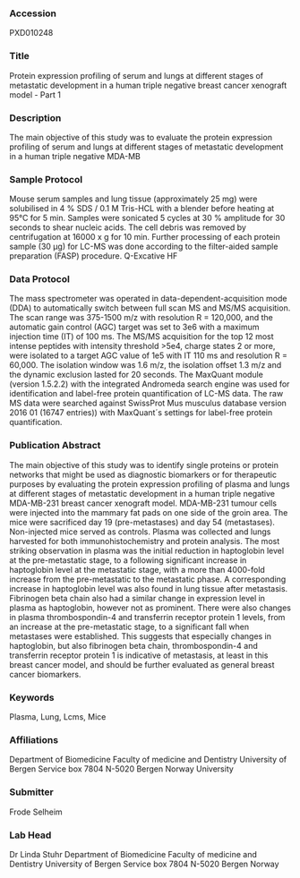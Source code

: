 ### Accession
PXD010248

### Title
Protein expression profiling of serum and lungs at different stages of metastatic development in a human triple negative breast cancer xenograft model - Part 1

### Description
The main objective of this study was to evaluate the protein expression profiling of serum and lungs at different stages of metastatic development in a human triple negative MDA-MB

### Sample Protocol
Mouse serum samples and lung tissue (approximately 25 mg) were solubilised in 4 % SDS / 0.1 M Tris-HCL with a blender before heating at 95°C for 5 min. Samples were sonicated 5 cycles at 30 % amplitude for 30 seconds to shear nucleic acids. The cell debris was removed by centrifugation at 16000 x g for 10 min. Further processing of each protein sample (30 µg) for LC-MS was done according to the filter-aided sample preparation (FASP) procedure. Q-Excative HF

### Data Protocol
The mass spectrometer was operated in data-dependent-acquisition mode (DDA) to automatically switch between full scan MS and MS/MS acquisition. The scan range was 375-1500 m/z with resolution R = 120,000, and the automatic gain control (AGC) target was set to 3e6 with a maximum injection time (IT) of 100 ms. The MS/MS acquisition for the top 12 most intense peptides with intensity threshold >5e4, charge states 2 or more, were isolated to a target AGC value of 1e5 with IT 110 ms and resolution R = 60,000. The isolation window was 1.6 m/z, the isolation offset 1.3 m/z and the dynamic exclusion lasted for 20 seconds.  The MaxQuant module (version 1.5.2.2) with the integrated Andromeda search engine was used for identification and label-free protein quantification of LC-MS data. The raw MS data were searched against SwissProt Mus musculus database version 2016 01 (16747 entries)) with MaxQuant´s settings for label-free protein quantification.

### Publication Abstract
The main objective of this study was to identify single proteins or protein networks that might be used as diagnostic biomarkers or for therapeutic purposes by evaluating the protein expression profiling of plasma and lungs at different stages of metastatic development in a human triple negative MDA-MB-231 breast cancer xenograft model. MDA-MB-231 tumour cells were injected into the mammary fat pads on one side of the groin area. The mice were sacrificed day 19 (pre-metastases) and day 54 (metastases). Non-injected mice served as controls. Plasma was collected and lungs harvested for both immunohistochemistry and protein analysis. The most striking observation in plasma was the initial reduction in haptoglobin level at the pre-metastatic stage, to a following significant increase in haptoglobin level at the metastatic stage, with a more than 4000-fold increase from the pre-metastatic to the metastatic phase. A corresponding increase in haptoglobin level was also found in lung tissue after metastasis. Fibrinogen beta chain also had a similar change in expression level in plasma as haptoglobin, however not as prominent. There were also changes in plasma thrombospondin-4 and transferrin receptor protein 1 levels, from an increase at the pre-metastatic stage, to a significant fall when metastases were established. This suggests that especially changes in haptoglobin, but also fibrinogen beta chain, thrombospondin-4 and transferrin receptor protein 1 is indicative of metastasis, at least in this breast cancer model, and should be further evaluated as general breast cancer biomarkers.

### Keywords
Plasma, Lung, Lcms, Mice

### Affiliations
Department of Biomedicine Faculty of medicine and Dentistry University of Bergen Service box 7804 N-5020 Bergen Norway
University

### Submitter
Frode Selheim

### Lab Head
Dr Linda Stuhr
Department of Biomedicine Faculty of medicine and Dentistry University of Bergen Service box 7804 N-5020 Bergen Norway


